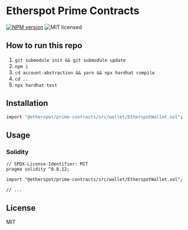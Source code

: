 # Etherspot Prime Contracts

[![NPM version][npm-image]][npm-url]
![MIT licensed][license-image]

## How to run this repo


1. `git submodule init && git submodule update`
2. `npm i`
3. `cd account-abstraction && yarn && npx hardhat compile`
4. `cd ..`
5. `npx hardhat test`

## Installation

```bash
import "@etherspot/prime-contracts/src/wallet/EtherspotWallet.sol";
```

## Usage

### Solidity

```solidity
// SPDX-License-Identifier: MIT
pragma solidity ^0.8.12;

import "@etherspot/prime-contracts/src/wallet/EtherspotWallet.sol";

// ...
```

## License

MIT

[npm-image]: https://badge.fury.io/js/%40etherspot%2Flite-contracts.svg
[npm-url]: https://npmjs.org/package/@etherspot/lite-contracts
[license-image]: https://img.shields.io/badge/license-MIT-blue.svg
